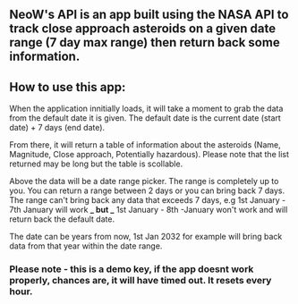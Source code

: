 ## NeoW's API is an app built using the NASA API to track close approach asteroids on a given date range (7 day max range) then return back some information.

## How to use this app:

When the application innitially loads, it will take a moment to grab the data from the default date it is given. The default date is the current date (start date) + 7 days (end date).

From there, it will return a table of information about the asteroids (Name, Magnitude, Close approach, Potentially hazardous). Please note that the list returned may be long but the table is scollable.

Above the data will be a date range picker. The range is completely up to you. You can return a range between 2 days or you can bring back 7 days. The range can't bring back any data that exceeds 7 days, e.g 1st January - 7th January will work **_ but _** 1st January - 8th -January won't work and will return back the default date.

The date can be years from now, 1st Jan 2032 for example will bring back data from that year within the date range.

### Please note - this is a demo key, if the app doesnt work properly, chances are, it will have timed out. It resets every hour.
